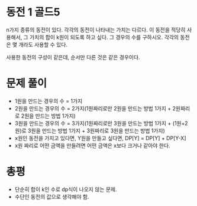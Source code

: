 # 동전 1 골드5
n가지 종류의 동전이 있다. 각각의 동전이 나타내는 가치는 다르다. 이 동전을 적당히 사용해서, 그 가치의 합이 k원이 되도록 하고 싶다. 그 경우의 수를 구하시오. 각각의 동전은 몇 개라도 사용할 수 있다.

사용한 동전의 구성이 같은데, 순서만 다른 것은 같은 경우이다.

# 문제 풀이
- 1원을 만드는 경우의 수 = 1가지
- 2원을 만드는 경우의 수 = 2가지(1원짜리로만 2원을 만드는 방법 1가지 + 2원짜리로 2원을 만드는 방법 1가지)
- 3원을 만드는 경우의 수 = 3가지(1원짜리로만 3원을 만드는 방법 1가지 + (1원+2원)로 3원을 만드는 방법 1가지 + 3원짜리로 3원을 만드는 방법 1가지)
- x원인 동전을 가지고 있다면, Y원을 만들고 싶다면, DP[Y] = DP[Y] + DP[Y-X]
- x원 짜리로 어떤 금액을 만들려면 어떤 금액은 x보다 크거나 같아야 한다.
# 총평
- 단순히 합이 k인 수로 dp식이 나오지 않는 문제.
- 수단인 동전의 값으로 생각해야 함.